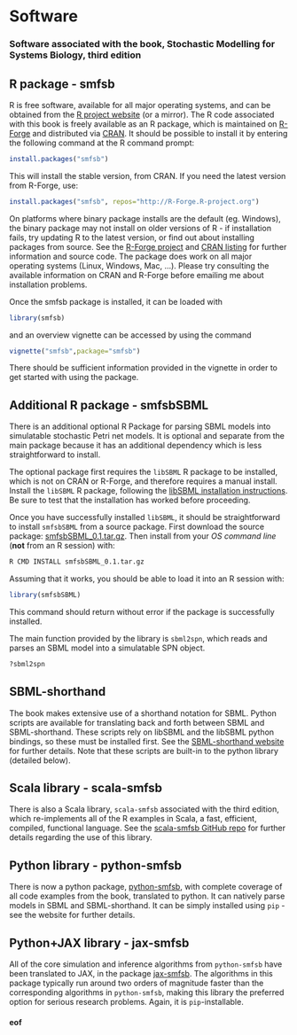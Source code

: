 # Software

### Software associated with the book, Stochastic Modelling for Systems Biology, third edition

## R package - smfsb

R is free software, available for all major operating systems, and can be obtained from the [R project website](http://www.r-project.org/) (or a mirror). The R code associated with this book is freely available as an R package, which is maintained on [R-Forge](http://r-forge.r-project.org/) and distributed via [CRAN](http://cran.r-project.org/). It should be possible to install it by entering the following command at the R command prompt:
```r
install.packages("smfsb")
```
This will install the stable version, from CRAN. If you need the latest version from R-Forge, use:
```r
install.packages("smfsb", repos="http://R-Forge.R-project.org")
```

On platforms where binary package installs are the default (eg. Windows), the binary package may not install on older versions of R - if installation fails, try updating R to the latest version, or find out about installing packages from source. See the [R-Forge project](https://r-forge.r-project.org/projects/smfsb/) and [CRAN listing](http://cran.r-project.org/web/packages/smfsb/) for further information and source code. The package does work on all major operating systems (Linux, Windows, Mac, ...). Please try consulting the available information on CRAN and R-Forge before emailing me about installation problems.

Once the smfsb package is installed, it can be loaded with

```r
library(smfsb)
```
and an overview vignette can be accessed by using the command
```r
vignette("smfsb",package="smfsb")
```
There should be sufficient information provided in the vignette in order to get started with using the package.

## Additional R package - smfsbSBML

There is an additional optional R Package for parsing SBML models into simulatable stochastic Petri net models. It is optional and separate from the main package because it has an additional dependency which is less straightforward to install.

The optional package first requires the `libSBML` R package to be installed, which is not on CRAN or R-Forge, and therefore requires a manual install. Install the `libSBML` R package, following the [libSBML installation instructions](http://sbml.org/Software/libSBML/Downloading_libSBML#R). Be sure to test that the installation has worked before proceeding. 

Once you have successfully installed `libSBML`, it should be straightforward to install `smfsbSBML` from a source package. First download the source package: [smfsbSBML_0.1.tar.gz](smfsbSBML_0.1.tar.gz). Then install from your *OS command line* (**not** from an R session) with:
```bash
R CMD INSTALL smfsbSBML_0.1.tar.gz
```
Assuming that it works, you should be able to load it into an R session with:
```r
library(smfsbSBML)
```
This command should return without error if the package is successfully installed.

The main function provided by the library is `sbml2spn`, which reads and parses an SBML model into a simulatable SPN object.
```r
?sbml2spn
```

## SBML-shorthand

The book makes extensive use of a shorthand notation for SBML. Python scripts are available for translating back and forth between SBML and SBML-shorthand. These scripts rely on libSBML and the libSBML python bindings, so these must be installed first. See the [SBML-shorthand website](https://github.com/darrenjw/sbml-sh/) for further details. Note that these scripts are built-in to the python library (detailed below).

## Scala library - scala-smfsb

There is also a Scala library, `scala-smfsb` associated with the third edition, which re-implements all of the R examples in Scala, a fast, efficient, compiled, functional language. See the [scala-smfsb GitHub repo](https://github.com/darrenjw/scala-smfsb) for further details regarding the use of this library.

## Python library - python-smfsb

There is now a python package, [python-smfsb](https://github.com/darrenjw/python-smfsb), with complete coverage of all code examples from the book, translated to python. It can natively parse models in SBML and SBML-shorthand. It can be simply installed using `pip` - see the website for further details.

## Python+JAX library - jax-smfsb

All of the core simulation and inference algorithms from `python-smfsb` have been translated to JAX, in the package [jax-smfsb](https://github.com/darrenjw/jax-smfsb). The algorithms in this package typically run around two orders of magnitude faster than the corresponding algorithms in `python-smfsb`, making this library the preferred option for serious research problems. Again, it is `pip`-installable.


#### eof


